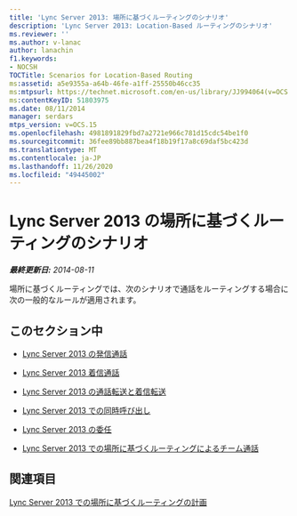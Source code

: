 ```yaml
---
title: 'Lync Server 2013: 場所に基づくルーティングのシナリオ'
description: 'Lync Server 2013: Location-Based ルーティングのシナリオ'
ms.reviewer: ''
ms.author: v-lanac
author: lanachin
f1.keywords:
- NOCSH
TOCTitle: Scenarios for Location-Based Routing
ms:assetid: a5e9355a-a64b-46fe-a1ff-25550b46cc35
ms:mtpsurl: https://technet.microsoft.com/en-us/library/JJ994064(v=OCS.15)
ms:contentKeyID: 51803975
ms.date: 08/11/2014
manager: serdars
mtps_version: v=OCS.15
ms.openlocfilehash: 4981891829fbd7a2721e966c781d15cdc54be1f0
ms.sourcegitcommit: 36fee89bb887bea4f18b19f17a8c69daf5bc423d
ms.translationtype: MT
ms.contentlocale: ja-JP
ms.lasthandoff: 11/26/2020
ms.locfileid: "49445002"
---
```

# <a name="scenarios-for-location-based-routing-in-lync-server-2013"></a>Lync Server 2013 の場所に基づくルーティングのシナリオ

<div data-xmlns="http://www.w3.org/1999/xhtml">

<div class="topic" data-xmlns="http://www.w3.org/1999/xhtml" data-msxsl="urn:schemas-microsoft-com:xslt" data-cs="https://msdn.microsoft.com/">

<div data-asp="https://msdn2.microsoft.com/asp">



</div>

<div id="mainSection">

<div id="mainBody">

<span> </span>

_**最終更新日:** 2014-08-11_

場所に基づくルーティングでは、次のシナリオで通話をルーティングする場合に次の一般的なルールが適用されます。

<div>

## <a name="in-this-section"></a>このセクション中

  - [Lync Server 2013 の発信通話](lync-server-2013-outgoing-calls.md)

  - [Lync Server 2013 着信通話](lync-server-2013-incoming-calls.md)

  - [Lync Server 2013 の通話転送と着信転送](lync-server-2013-call-transfers-and-call-forwarding.md)

  - [Lync Server 2013 での同時呼び出し](lync-server-2013-simultaneous-ringing.md)

  - [Lync Server 2013 の委任](lync-server-2013-delegation.md)

  - [Lync Server 2013 での場所に基づくルーティングによるチーム通話](lync-server-2013-team-calling-with-location-based-routing.md)

</div>

<div>

## <a name="see-also"></a>関連項目


[Lync Server 2013 での場所に基づくルーティングの計画](lync-server-2013-planning-for-location-based-routing.md)  
  

</div>

</div>

<span> </span>

</div>

</div>

</div>


